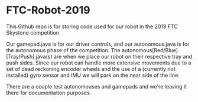 # FTC-Robot-2019
This Github repo is for storing code used for our robot in the 2019 FTC Skystone competition.

Our gamepad.java is for our driver controls, and our autonomous.java is for the autonomous phase of the competition.
The autonomous[Red/Blue][Tray/Push].java(s) are when we place our robot on their respective tray and push sides. Since our robot can handle more extensive movements due to a set of dead reckoning encoder wheels and the use of a (currently not installed) gyro sensor and IMU we will park on the near side of the line.

There are a couple test autonomouses and gamepads and we're leaving it there for documentation purposes.
